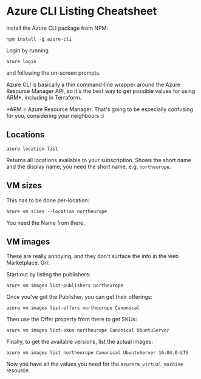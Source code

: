 # Azure CLI Listing Cheatsheet

Install the Azure CLI package from NPM:

`npm install -g azure-cli`

Login by running

`azure login`

and following the on-screen prompts.

Azure CLI is basically a thin command-line wrapper around
the Azure Resource Manager API, so it's the best way to get
possible values for using ARM*, including in Terraform.

*ARM = Azure Resource Manager. That's going to be especially
confusing for you, considering your neighbours :)

## Locations

`azure location list`

Returns all locations available to your subscription. Shows the
short name and the display name; you need the short name, e.g. `northeurope`.

## VM sizes

This has to be done per-location:

`azure vm sizes --location northeurope`

You need the Name from there.

## VM images

These are really annoying, and they don't surface the info
in the web Marketplace. Grr.

Start out by listing the publishers:

`azure vm images list-publishers northeurope`

Once you've got the Publisher, you can get their offerings:

`azure vm images list-offers northeurope Canonical`

Then use the Offer property from there to get SKUs:

`azure vm images list-skus northeurope Canonical UbuntuServer`

Finally, to get the available versions, list the actual images:

`azure vm images list northeurope Canonical UbuntuServer 16.04.0-LTS`

Now you have all the values you need for the `azurerm_virtual_machine` resource.

